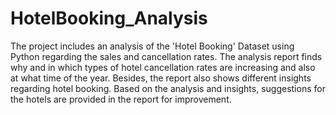 # HotelBooking_Analysis
The project includes an analysis of the 'Hotel Booking' Dataset using Python regarding the sales and cancellation rates.
The analysis report finds why and in which types of hotel cancellation rates are increasing and also at what time of the year.
Besides, the report also shows different insights regarding hotel booking.
Based on the analysis and insights, suggestions for the hotels are provided in the report for improvement.
